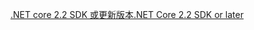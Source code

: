 [<span data-ttu-id="c8332-101">.NET core 2.2 SDK 或更新版本</span><span class="sxs-lookup"><span data-stu-id="c8332-101">.NET Core 2.2 SDK or later</span></span>](https://www.microsoft.com/net/download/all)

